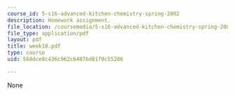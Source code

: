 ```yaml
---
course_id: 5-s16-advanced-kitchen-chemistry-spring-2002
description: Homework assignment.
file_location: /coursemedia/5-s16-advanced-kitchen-chemistry-spring-2002/568dce8c436c962c6487bd81f0c55206_week10.pdf
file_type: application/pdf
layout: pdf
title: week10.pdf
type: course
uid: 568dce8c436c962c6487bd81f0c55206

---
```

None